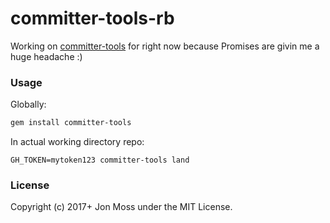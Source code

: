 # committer-tools-rb

Working on [committer-tools](https://github.com/maclover7/committer-tools) for right now because Promises are givin me a huge headache :)

### Usage

Globally:

```bash
gem install committer-tools
```

In actual working directory repo:

```
GH_TOKEN=mytoken123 committer-tools land
```

### License

Copyright (c) 2017+ Jon Moss under the MIT License.

